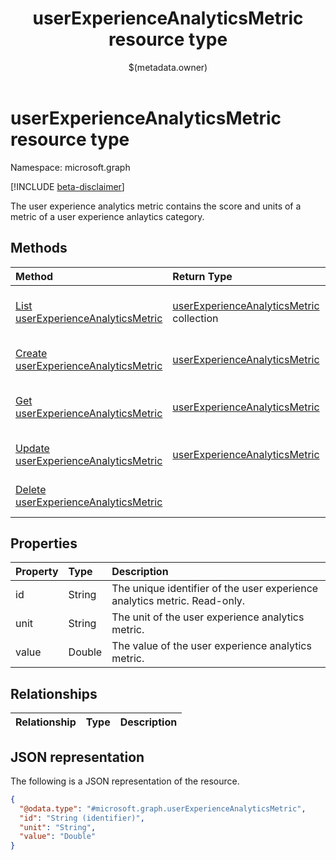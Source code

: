 ﻿---
title: "userExperienceAnalyticsMetric resource type"
description: "The user experience analytics metric contains the score and units of a metric of a user experience anlaytics category."
localization_priority: Normal
author: "$(metadata.owner)"
ms.prod: "microsoft-identity-platform"
doc_type: "resourcePageType"
---

# userExperienceAnalyticsMetric resource type

Namespace: microsoft.graph

[!INCLUDE [beta-disclaimer](../../includes/beta-disclaimer.md)]

The user experience analytics metric contains the score and units of a metric of a user experience anlaytics category.

## Methods

| Method                                                                                        | Return Type                                                                         | Description                                                                  |
| :-------------------------------------------------------------------------------------------- | :---------------------------------------------------------------------------------- | :--------------------------------------------------------------------------- |
| [List userExperienceAnalyticsMetric](../api/intune-userexperienceanalyticsmetric-list.md)     | [userExperienceAnalyticsMetric](intune-userExperienceAnalyticsMetric.md) collection | List properties and relationships of a userExperienceAnalyticsMetric object. |
| [Create userExperienceAnalyticsMetric](../api/intune-userexperienceanalyticsmetric-create.md) | [userExperienceAnalyticsMetric](intune-userExperienceAnalyticsMetric.md)            | Create a new userExperienceAnalyticsMetric object.                           |
| [Get userExperienceAnalyticsMetric](../api/intune-userexperienceanalyticsmetric-get.md)       | [userExperienceAnalyticsMetric](intune-userExperienceAnalyticsMetric.md)            | Read properties and relationships of a userExperienceAnalyticsMetric object. |
| [Update userExperienceAnalyticsMetric](../api/intune-userexperienceanalyticsmetric-update.md) | [userExperienceAnalyticsMetric](intune-userExperienceAnalyticsMetric.md)            | Update the properties of a userExperienceAnalyticsMetric object.             |
| [Delete userExperienceAnalyticsMetric](../api/intune-userexperienceanalyticsmetric-delete.md) |                                                                                     | Delete a userExperienceAnalyticsMetric object.                               |

## Properties

| Property | Type   | Description                                                               |
| :------- | :----- | :------------------------------------------------------------------------ |
| id       | String | The unique identifier of the user experience analytics metric. Read-only. |
| unit     | String | The unit of the user experience analytics metric.                         |
| value    | Double | The value of the user experience analytics metric.                        |

## Relationships

| Relationship | Type | Description |
| :----------- | :--- | :---------- |

## JSON representation

The following is a JSON representation of the resource.

<!-- {
  "blockType": "resource",
  "keyProperty": "id",
  "@odata.type": "microsoft.graph.userExperienceAnalyticsMetric",
  "baseType": "microsoft.graph.entity",
  "openType": False
}
-->

```json
{
  "@odata.type": "#microsoft.graph.userExperienceAnalyticsMetric",
  "id": "String (identifier)",
  "unit": "String",
  "value": "Double"
}
```